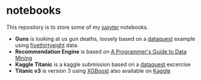 # notebooks

This repository is to store some of my [jupyter](https://jupyter.org/) notebooks.

* **Guns** is looking at us gun deaths, loosely based on a [dataquest](dataquest.io) example using [fivethirtyeight](fivethirtyeight.com) data.
* **Recommendation Engine** is based on [A Programmer's Guide to Data Mining](http://guidetodatamining.com/)
* **Kaggle Titanic** is a kaggle submission based on a [dataquest](dataquest.io) excercise
* **Titanic v3** is version 3 using [XGBoost](https://xgboost.readthedocs.io/en/latest/) also available on [Kaggle](https://www.kaggle.com/nxpnsv/titanic-v3#)

